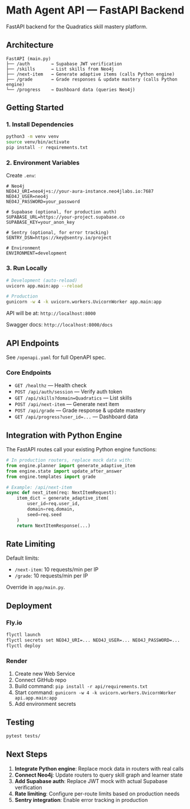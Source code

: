 # Math Agent API — FastAPI Backend

FastAPI backend for the Quadratics skill mastery platform.

## Architecture

```
FastAPI (main.py)
├── /auth        → Supabase JWT verification
├── /skills      → List skills from Neo4j
├── /next-item   → Generate adaptive items (calls Python engine)
├── /grade       → Grade responses & update mastery (calls Python engine)
└── /progress    → Dashboard data (queries Neo4j)
```

## Getting Started

### 1. Install Dependencies

```bash
python3 -m venv venv
source venv/bin/activate
pip install -r requirements.txt
```

### 2. Environment Variables

Create `.env`:

```env
# Neo4j
NEO4J_URI=neo4j+s://your-aura-instance.neo4jlabs.io:7687
NEO4J_USER=neo4j
NEO4J_PASSWORD=your_password

# Supabase (optional, for production auth)
SUPABASE_URL=https://your-project.supabase.co
SUPABASE_KEY=your_anon_key

# Sentry (optional, for error tracking)
SENTRY_DSN=https://key@sentry.io/project

# Environment
ENVIRONMENT=development
```

### 3. Run Locally

```bash
# Development (auto-reload)
uvicorn app.main:app --reload

# Production
gunicorn -w 4 -k uvicorn.workers.UvicornWorker app.main:app
```

API will be at: `http://localhost:8000`

Swagger docs: `http://localhost:8000/docs`

## API Endpoints

See `/openapi.yaml` for full OpenAPI spec.

### Core Endpoints

- `GET /healthz` — Health check
- `POST /api/auth/session` — Verify auth token
- `GET /api/skills?domain=Quadratics` — List skills
- `POST /api/next-item` — Generate next item
- `POST /api/grade` — Grade response & update mastery
- `GET /api/progress?user_id=...` — Dashboard data

## Integration with Python Engine

The FastAPI routes call your existing Python engine functions:

```python
# In production routers, replace mock data with:
from engine.planner import generate_adaptive_item
from engine.state import update_after_answer
from engine.templates import grade

# Example: /api/next-item
async def next_item(req: NextItemRequest):
    item_dict = generate_adaptive_item(
        user_id=req.user_id,
        domain=req.domain,
        seed=req.seed
    )
    return NextItemResponse(...)
```

## Rate Limiting

Default limits:
- `/next-item`: 10 requests/min per IP
- `/grade`: 10 requests/min per IP

Override in `app/main.py`.

## Deployment

### Fly.io

```bash
flyctl launch
flyctl secrets set NEO4J_URI=... NEO4J_USER=... NEO4J_PASSWORD=...
flyctl deploy
```

### Render

1. Create new Web Service
2. Connect GitHub repo
3. Build command: `pip install -r api/requirements.txt`
4. Start command: `gunicorn -w 4 -k uvicorn.workers.UvicornWorker api.app.main:app`
5. Add environment secrets

## Testing

```bash
pytest tests/
```

## Next Steps

1. **Integrate Python engine**: Replace mock data in routers with real calls
2. **Connect Neo4j**: Update routers to query skill graph and learner state
3. **Add Supabase auth**: Replace JWT mock with actual Supabase verification
4. **Rate limiting**: Configure per-route limits based on production needs
5. **Sentry integration**: Enable error tracking in production
